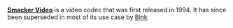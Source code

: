 [**Smacker Video**](http://www.radgametools.com/smkmain.htm) is a video codec that was first released in 1994. It has since been superseded in most of its use case by [Bink](/tech/SDK/Bink_Video/)